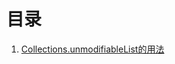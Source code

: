 # 目录
1. [Collections.unmodifiableList的用法](https://github.com/wang18140673019/LearningNotes/blob/master/unmodifiableList.md)
